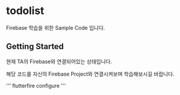 # todolist

Firebase 학습을 위한 Sample Code 입니다.

## Getting Started

현재 TA의 Firebase와 연결되어있는 상태입니다.

해당 코드를 자신의 Firebase Project와 연결시켜보며 학습해보시길 바랍니다.

'''
flutterfire configure
'''
